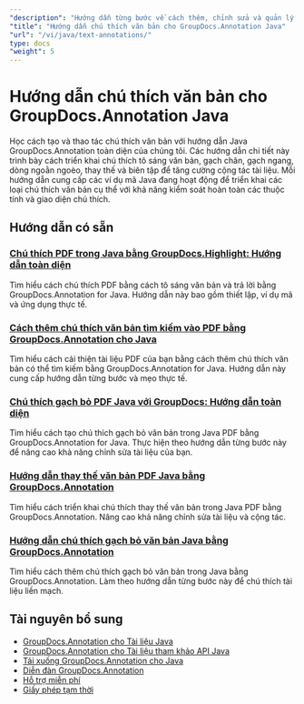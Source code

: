 ```yaml
---
"description": "Hướng dẫn từng bước về cách thêm, chỉnh sửa và quản lý chú thích văn bản trong tài liệu bằng GroupDocs.Annotation cho Java."
"title": "Hướng dẫn chú thích văn bản cho GroupDocs.Annotation Java"
"url": "/vi/java/text-annotations/"
type: docs
"weight": 5
---
```


# Hướng dẫn chú thích văn bản cho GroupDocs.Annotation Java

Học cách tạo và thao tác chú thích văn bản với hướng dẫn Java GroupDocs.Annotation toàn diện của chúng tôi. Các hướng dẫn chi tiết này trình bày cách triển khai chú thích tô sáng văn bản, gạch chân, gạch ngang, dòng ngoằn ngoèo, thay thế và biên tập để tăng cường cộng tác tài liệu. Mỗi hướng dẫn cung cấp các ví dụ mã Java đang hoạt động để triển khai các loại chú thích văn bản cụ thể với khả năng kiểm soát hoàn toàn các thuộc tính và giao diện chú thích.

## Hướng dẫn có sẵn

### [Chú thích PDF trong Java bằng GroupDocs.Highlight: Hướng dẫn toàn diện](./annotate-pdfs-groupdocs-highlight-java/)
Tìm hiểu cách chú thích PDF bằng cách tô sáng văn bản và trả lời bằng GroupDocs.Annotation for Java. Hướng dẫn này bao gồm thiết lập, ví dụ mã và ứng dụng thực tế.

### [Cách thêm chú thích văn bản tìm kiếm vào PDF bằng GroupDocs.Annotation cho Java](./add-search-text-annotations-pdf-groupdocs-java/)
Tìm hiểu cách cải thiện tài liệu PDF của bạn bằng cách thêm chú thích văn bản có thể tìm kiếm bằng GroupDocs.Annotation for Java. Hướng dẫn này cung cấp hướng dẫn từng bước và mẹo thực tế.

### [Chú thích gạch bỏ PDF Java với GroupDocs: Hướng dẫn toàn diện](./java-pdf-strikeout-annotations-groupdocs/)
Tìm hiểu cách tạo chú thích gạch bỏ văn bản trong Java PDF bằng GroupDocs.Annotation for Java. Thực hiện theo hướng dẫn từng bước này để nâng cao khả năng chỉnh sửa tài liệu của bạn.

### [Hướng dẫn thay thế văn bản PDF Java bằng GroupDocs.Annotation](./java-pdf-text-replacement-groupdocs-annotation/)
Tìm hiểu cách triển khai chú thích thay thế văn bản trong Java PDF bằng GroupDocs.Annotation. Nâng cao khả năng chỉnh sửa tài liệu và cộng tác.

### [Hướng dẫn chú thích gạch bỏ văn bản Java bằng GroupDocs.Annotation](./java-text-strikeout-annotation-groupdocs/)
Tìm hiểu cách thêm chú thích gạch bỏ văn bản trong Java bằng GroupDocs.Annotation. Làm theo hướng dẫn từng bước này để chú thích tài liệu liền mạch.

## Tài nguyên bổ sung

- [GroupDocs.Annotation cho Tài liệu Java](https://docs.groupdocs.com/annotation/java/)
- [GroupDocs.Annotation cho Tài liệu tham khảo API Java](https://reference.groupdocs.com/annotation/java/)
- [Tải xuống GroupDocs.Annotation cho Java](https://releases.groupdocs.com/annotation/java/)
- [Diễn đàn GroupDocs.Annotation](https://forum.groupdocs.com/c/annotation)
- [Hỗ trợ miễn phí](https://forum.groupdocs.com/)
- [Giấy phép tạm thời](https://purchase.groupdocs.com/temporary-license/)